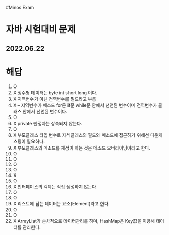 #Minos Exam

자바 시험대비 문제
===================
2022.06.22
-------------------
# 해답

1. O
2. X 정수형 데이터는 byte int short long 이다.
3. X 지역변수가 아닌 전역변수를 필드라고 부름
4. X – 지역변수가 메소드 for문 if문 while문 안에서 선언된 변수이며 전역변수가 클래스 안에서 선언된 변수이다.
5. O
6. X private 한정자는 상속되지 않는다.
7. O
8. X 부모클래스 타입 변수로 자식클래스의 필드와 메소드에 접근하기 위해선 다운캐스팅이 필요하다.
9. X 부모클래스의 메소드를 재정이 하는 것은 메소드 오버라이딩이라고 한다.
10. O
11. O
12. O
13. O
14. X
15. O
16. X 인터페이스의 객체는 직접 생성하지 않는다
17. O
18. O
19. X 리스트에 담는 데이터는 요소(Element)라고 한다.
20. O
21. O
22. X ArrayList가 순차적으로 데이터관리를 하며, HashMap은 Key값을 이용해 데이터를 관리한다.
